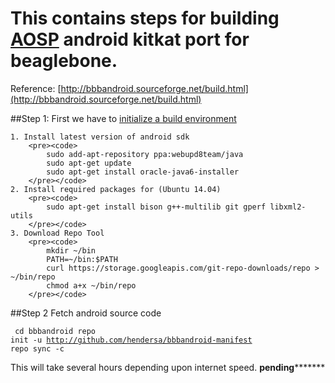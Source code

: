 This contains steps for building [AOSP](https://source.android.com/) android kitkat port for beaglebone.
=================

Reference: [http://bbbandroid.sourceforge.net/build.html](http://bbbandroid.sourceforge.net/build.html)

##Step 1:
First we have to [initialize a build environment](http://source.android.com/source/initializing.html)

	1. Install latest version of android sdk
		<pre><code>
			sudo add-apt-repository ppa:webupd8team/java
			sudo apt-get update
			sudo apt-get install oracle-java6-installer
		</pre></code>
	2. Install required packages for (Ubuntu 14.04)
		<pre><code>
			sudo apt-get install bison g++-multilib git gperf libxml2-utils
		</pre></code>
	3. Download Repo Tool
		<pre><code>
			mkdir ~/bin
			PATH=~/bin:$PATH
			curl https://storage.googleapis.com/git-repo-downloads/repo > ~/bin/repo
			chmod a+x ~/bin/repo
		</pre></code>

##Step 2
Fetch android source code
		<pre><code>
			cd bbbandroid
			repo init -u http://github.com/hendersa/bbbandroid-manifest
			repo sync -c 
		</pre></code>
This will take several hours depending upon internet speed.
**************pending*********************